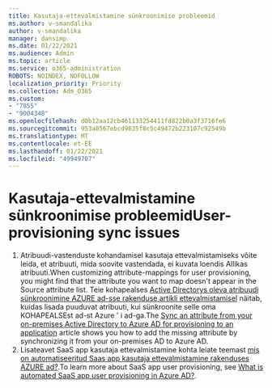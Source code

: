 ```yaml
---
title: Kasutaja-ettevalmistamine sünkroonimise probleemid
ms.author: v-smandalika
author: v-smandalika
manager: dansimp
ms.date: 01/22/2021
ms.audience: Admin
ms.topic: article
ms.service: o365-administration
ROBOTS: NOINDEX, NOFOLLOW
localization_priority: Priority
ms.collection: Adm_O365
ms.custom:
- "7855"
- "9004348"
ms.openlocfilehash: d0b12aa12cb461133254411fd822b0a3f3716fe6
ms.sourcegitcommit: 953a8567ebcd9835f8c5c49472b223107c92549b
ms.translationtype: MT
ms.contentlocale: et-EE
ms.lasthandoff: 01/22/2021
ms.locfileid: "49949707"
---
```

# <a name="user-provisioning-sync-issues"></a><span data-ttu-id="b5cdd-102">Kasutaja-ettevalmistamine sünkroonimise probleemid</span><span class="sxs-lookup"><span data-stu-id="b5cdd-102">User-provisioning sync issues</span></span>

1. <span data-ttu-id="b5cdd-103">Atribuudi-vastenduste kohandamisel kasutaja ettevalmistamiseks võite leida, et atribuuti, mida soovite vastendada, ei kuvata loendis Allikas atribuuti.</span><span class="sxs-lookup"><span data-stu-id="b5cdd-103">When customizing attribute-mappings for user provisioning, you might find that the attribute you want to map doesn't appear in the Source attribute list.</span></span> <span data-ttu-id="b5cdd-104">Teie kohapealses [Active Directorys oleva atribuudi sünkroonimine AZURE ad-sse rakenduse artikli ettevalmistamisel](https://docs.microsoft.com/azure/active-directory/app-provisioning/user-provisioning-sync-attributes-for-mapping) näitab, kuidas lisada puuduvat atribuuti, kui sünkroonite selle oma KOHAPEALSEst ad-st Azure ' i ad-ga.</span><span class="sxs-lookup"><span data-stu-id="b5cdd-104">The [Sync an attribute from your on-premises Active Directory to Azure AD for provisioning to an application](https://docs.microsoft.com/azure/active-directory/app-provisioning/user-provisioning-sync-attributes-for-mapping) article shows you how to add the missing attribute by synchronizing it from your on-premises AD to Azure AD.</span></span>
2. <span data-ttu-id="b5cdd-105">Lisateavet SaaS app kasutaja ettevalmistamine kohta leiate teemast [mis on automatiseeritud Saas app kasutaja ettevalmistamine rakenduses AZURE ad?](https://docs.microsoft.com/azure/active-directory/app-provisioning/user-provisioning).</span><span class="sxs-lookup"><span data-stu-id="b5cdd-105">To learn more about SaaS app user provisioning, see [What is automated SaaS app user provisioning in Azure AD?](https://docs.microsoft.com/azure/active-directory/app-provisioning/user-provisioning).</span></span>